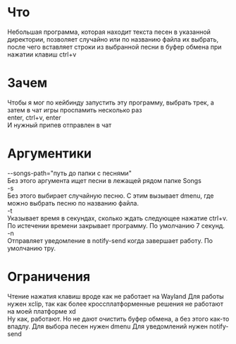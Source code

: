 # Что

Небольшая программа, которая находит текста песен в указанной директории, позволяет случайно или по названию файла их выбрать, после чего вставляет строки из выбранной песни в буфер обмена при нажатии клавиш ctrl+v

# Зачем

Чтобы я мог по кейбинду запустить эту программу, выбрать трек, а затем в чат игры проспамить несколько раз  
enter, ctrl+v, enter  
И нужный припев отправлен в чат

# Аргументики

--songs-path="путь до папки с песнями"  
Без этого аргумента ищет песни в лежащей рядом папке Songs  
-s  
Без этого выбирает случайную песню. С этим вызывает dmenu, где можно выбрать песню по названию файла.  
-t  
Указывает время в секундах, сколько ждать следующее нажатие ctrl+v. По истечении времени закрывает программу. По умолчанию 7 секунд.  
-n  
Отправляет уведомление в notify-send когда завершает работу. По умолчанию тру.

# Ограничения

Чтение нажатия клавиш вроде как не работает на Wayland
Для работы нужен xclip, так как более кроссплатформенные решения не работают на моей платформе xd  
Ну как, работают. Но не дают очистить буфер обмена, а без этого как-то впадлу.
Для выбора песен нужен dmenu
Для уведомлений нужен notify-send
